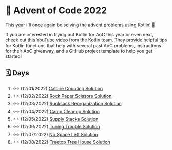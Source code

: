 # :christmas_tree: Advent of Code 2022

This year I'll once again be solving the [advent problems](https://adventofcode.com/) using Kotlin! :clinking_glasses:

If you are interested in trying out Kotlin for AoC this year or even next, check out [this YouTube video](https://youtu.be/6-XSehwRgSY) from the Kotlin team. They provide helpful tips for Kotlin functions that help with several past AoC problems, instructions for their AoC giveaway, and a GitHub project template to help you get started!

## :spiral_calendar: Days

1. :star::star: (12/01/2022) [Calorie Counting Solution](src/main/kotlin/com/github/markaalvaro/advent2022/Day01.kt)
2. :star::star: (12/02/2022) [Rock Paper Scissors Solution](src/main/kotlin/com/github/markaalvaro/advent2022/Day02.kt)
3. :star::star: (12/03/2022) [Rucksack Reorganization Solution](src/main/kotlin/com/github/markaalvaro/advent2022/Day03.kt)
4. :star::star: (12/04/2022) [Camp Cleanup Solution](src/main/kotlin/com/github/markaalvaro/advent2022/Day04.kt)
5. :star::star: (12/05/2022) [Supply Stacks Solution](src/main/kotlin/com/github/markaalvaro/advent2022/Day05.kt)
6. :star::star: (12/06/2022) [Tuning Trouble Solution](src/main/kotlin/com/github/markaalvaro/advent2022/Day06.kt)
7. :star::star: (12/07/2022) [No Space Left Solution](src/main/kotlin/com/github/markaalvaro/advent2022/Day07.kt)
8. :star::star: (12/08/2022) [Treetop Tree House Solution](src/main/kotlin/com/github/markaalvaro/advent2022/Day08.kt)
